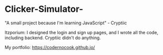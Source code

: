 # Clicker-Simulator-
"A small project because I'm learning JavaScript" - Cryptiic

Itzporium:
I designed the login and sign up pages, and I wrote all the code, including backend. Cryptiic didn't do anything.

My portfolio: https://codernocook.github.io/
